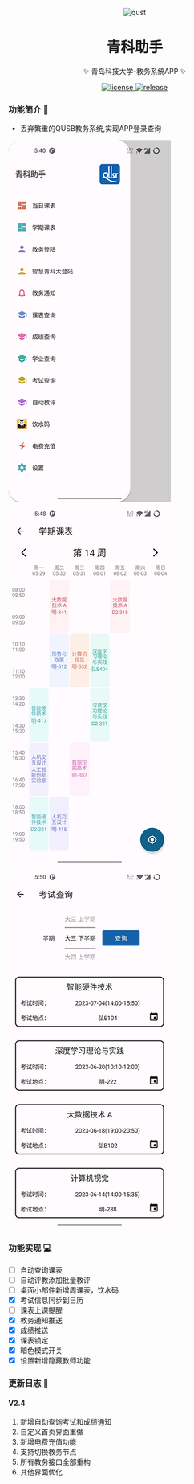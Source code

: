<p align="center">
  <img src="https://files.catbox.moe/5go8fg.png" width="130" height="130" alt="qust"></a>
</p>

<div align="center">

# 青科助手

✨ 青岛科技大学-教务系统APP ✨
</div>

<p align="center">
  <a href="https://github.com/2891954521/QUST-Assistant/blob/master/LICENSE">
    <img src="https://img.shields.io/badge/license-GPL--3.0-green" alt="license">
  </a>
  <a href="https://github.com/2891954521/QUST-Assistant/releases">
    <img src="https://img.shields.io/github/v/release/2891954521/QUST-Assistant" alt="release">
  </a>
</p>


### 功能简介 📃

- 丢弃繁重的QUSB教务系统,实现APP登录查询

![](Images/Screenshot_20230730-174031.jpg) ![](Images/Screenshot_20230730-174807.jpg) ![](Images/Screenshot_20230730-175038.jpg)


### 功能实现 💻

- [ ] 自动查询课表
- [ ] 自动评教添加批量教评
- [ ] 桌面小部件新增周课表，饮水码
- [x] 考试信息同步到日历
- [ ] 课表上课提醒
- [x] 教务通知推送
- [x] 成绩推送
- [x] 课表锁定
- [x] 暗色模式开关
- [x] 设置新增隐藏教师功能

### 更新日志 🔖

#### V2.4

1. 新增自动查询考试和成绩通知
2. 自定义首页界面重做
3. 新增电费充值功能
4. 支持切换教务节点
5. 所有教务接口全部重构
6. 其他界面优化